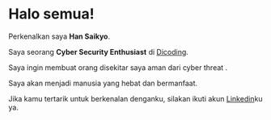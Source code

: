 # Halo semua! 

Perkenalkan saya **Han Saikyo**.<br>

Saya seorang **Cyber Security Enthusiast** di [Dicoding](https://www.dicoding.com/).<br>

Saya ingin membuat orang disekitar saya aman dari cyber threat .<br>

Saya akan menjadi manusia yang hebat dan bermanfaat.<br>

Jika kamu tertarik untuk berkenalan denganku, silakan ikuti akun [Linkedin](www.linkedin.com/in/hasan-al-haidar-2b7793276)ku ya.
